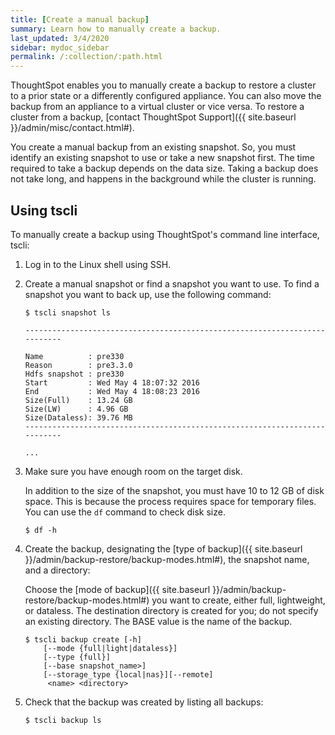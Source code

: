 ```yaml
---
title: [Create a manual backup]
summary: Learn how to manually create a backup.
last_updated: 3/4/2020
sidebar: mydoc_sidebar
permalink: /:collection/:path.html
---
```

ThoughtSpot enables you to manually create a backup to restore a cluster to a prior state or a differently configured appliance. You can also move the backup from an appliance to a virtual cluster or vice versa. To restore a cluster from a backup, [contact ThoughtSpot Support]({{ site.baseurl }}/admin/misc/contact.html#).

You create a manual backup from an existing snapshot. So, you must identify an existing snapshot to use or take a new snapshot first. The time required to take a backup depends on the data size. Taking a backup does not take long, and happens in the background while the cluster is running.

## Using tscli
To manually create a backup using ThoughtSpot's command line interface, tscli:
1. Log in to the Linux shell using SSH.
2. Create a manual snapshot or find a snapshot you want to use.
   To find a snapshot you want to back up, use the following command:

    ```
    $ tscli snapshot ls

    ---------------------------------------------------------------------------

    Name          : pre330
    Reason        : pre3.3.0
    Hdfs snapshot : pre330
    Start         : Wed May 4 18:07:32 2016
    End           : Wed May 4 18:08:23 2016
    Size(Full)    : 13.24 GB
    Size(LW)      : 4.96 GB
    Size(Dataless): 39.76 MB
    ---------------------------------------------------------------------------

    ...
    ```

3. Make sure you have enough room on the target disk.

    In addition to the size of the snapshot, you must have 10 to 12 GB of disk space. This is because the process requires space for temporary files. You can use the `df` command to check disk size.

    ```
    $ df -h
    ```

4. Create the backup, designating the [type of backup]({{ site.baseurl }}/admin/backup-restore/backup-modes.html#), the snapshot name, and a directory:

    Choose the [mode of backup]({{ site.baseurl }}/admin/backup-restore/backup-modes.html#) you want to create, either full, lightweight, or dataless. The destination directory is created for you; do not specify an existing directory. The BASE value is the name of the backup.

    ```
    $ tscli backup create [-h]
        [--mode {full|light|dataless}]
        [--type {full}]
        [--base snapshot_name>]
        [--storage_type {local|nas}][--remote]
         <name> <directory>
    ```

5. Check that the backup was created by listing all backups:

    ```
    $ tscli backup ls
    ```

